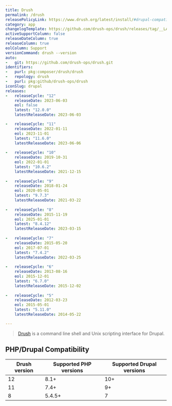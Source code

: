 ```yaml
---
title: Drush
permalink: /drush
releasePolicyLink: https://www.drush.org/latest/install/#drupal-compatibility
category: app
changelogTemplate: https://github.com/drush-ops/drush/releases/tag/__LATEST__
activeSupportColumn: false
releaseDateColumn: true
releaseColumn: true
eolColumn: Support
versionCommand: drush --version
auto:
-   git: https://github.com/drush-ops/drush.git
identifiers:
-   purl: pkg:composer/drush/drush
-   repology: drush
-   purl: pkg:github/drush-ops/drush
iconSlug: drupal
releases:
-   releaseCycle: "12"
    releaseDate: 2023-06-03
    eol: false
    latest: "12.0.0"
    latestReleaseDate: 2023-06-03

-   releaseCycle: "11"
    releaseDate: 2022-01-11
    eol: 2023-11-01
    latest: "11.6.0"
    latestReleaseDate: 2023-06-06
    
-   releaseCycle: "10"
    releaseDate: 2019-10-31
    eol: 2022-01-01
    latest: "10.6.2"
    latestReleaseDate: 2021-12-15
    
-   releaseCycle: "9"
    releaseDate: 2018-01-24
    eol: 2020-05-01
    latest: "9.7.3"
    latestReleaseDate: 2021-03-22
    
-   releaseCycle: "8"
    releaseDate: 2015-11-19
    eol: 2025-01-01
    latest: "8.4.12"
    latestReleaseDate: 2023-03-15
    
-   releaseCycle: "7"
    releaseDate: 2015-05-20
    eol: 2017-07-01
    latest: "7.4.2"
    latestReleaseDate: 2022-03-25
    
-   releaseCycle: "6"
    releaseDate: 2013-08-16
    eol: 2015-12-01
    latest: "6.7.0"
    latestReleaseDate: 2015-12-02
    
-   releaseCycle: "5"
    releaseDate: 2012-03-23
    eol: 2015-05-01
    latest: "5.11.0"
    latestReleaseDate: 2014-05-22

---
```


> [Drush](https://www.drush.org/) is a command line shell and Unix scripting interface for Drupal.

## PHP/Drupal Compatibility

| Drush version | Supported PHP versions | Supported Drupal versions |
|---------------|------------------------|---------------------------|
| 12            | 8.1+                   | 10+                       |
| 11            | 7.4+                   | 9+                        |
| 8             | 5.4.5+                 | 7                         |
